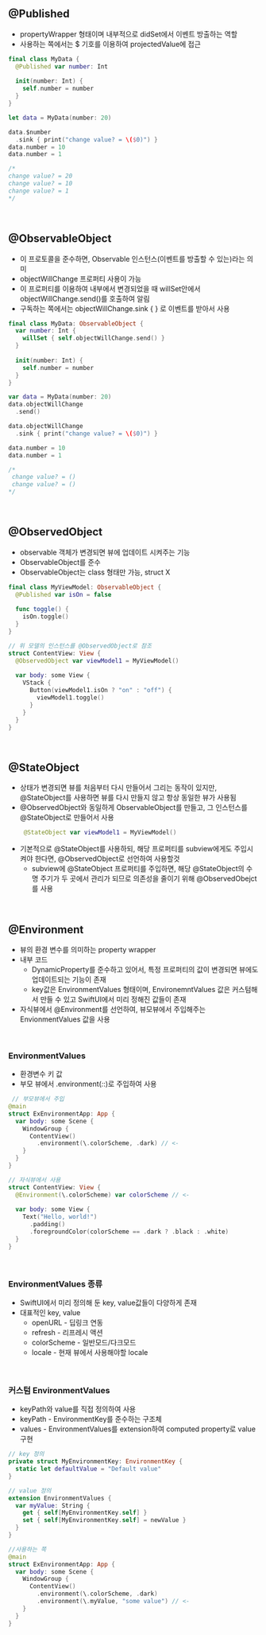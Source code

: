 ## @Published
- propertyWrapper 형태이며 내부적으로 didSet에서 이벤트 방출하는 역할
- 사용하는 쪽에서는 $ 기호를 이용하여 projectedValue에 접근
```Swift
final class MyData {
  @Published var number: Int
  
  init(number: Int) {
    self.number = number
  }
}

let data = MyData(number: 20)

data.$number
  .sink { print("change value? = \($0)") }
data.number = 10
data.number = 1

/*
change value? = 20
change value? = 10
change value? = 1
*/
```
</br>

## @ObservableObject
- 이 프로토콜을 준수하면, Observable 인스턴스(이벤트를 방출할 수 있는)라는 의미
- objectWillChange 프로퍼티 사용이 가능
- 이 프로퍼티를 이용하여 내부에서 변경되었을 때 willSet안에서 objectWillChange.send()를 호출하여 알림
- 구독하는 쪽에서는 objectWillChange.sink { } 로 이벤트를 받아서 사용
```Swift
final class MyData: ObservableObject {
  var number: Int {
    willSet { self.objectWillChange.send() }
  }
  
  init(number: Int) {
    self.number = number
  }
}

var data = MyData(number: 20)
data.objectWillChange
  .send()

data.objectWillChange
  .sink { print("change value? = \($0)") }

data.number = 10
data.number = 1

/*
 change value? = ()
 change value? = ()
*/
```
</br>

## @ObservedObject
- observable 객체가 변경되면 뷰에 업데이트 시켜주는 기능
- ObservableObject를 준수
- ObservableObject는 class 형태만 가능, struct X

```Swift
final class MyViewModel: ObservableObject {
  @Published var isOn = false
  
  func toggle() {
    isOn.toggle()
  }
}

// 위 모델의 인스턴스를 @ObservedObject로 참조
struct ContentView: View {
  @ObservedObject var viewModel1 = MyViewModel()
  
  var body: some View {
    VStack {
      Button(viewModel1.isOn ? "on" : "off") {
        viewModel1.toggle()
      }
    }
  }
}
```
</br>

## @StateObject
- 상태가 변경되면 뷰를 처음부터 다시 만들어서 그리는 동작이 있지만, @StateObject를 사용하면 뷰를 다시 만들지 않고 항상 동일한 뷰가 사용됨
- @ObservedObject와 동일하게 ObservableObject를 만들고, 그 인스턴스를 @StateObject로 만들어서 사용
  ```Swift
   @StateObject var viewModel1 = MyViewModel()
  ```
- 기본적으로 @StateObject를 사용하되, 해당 프로퍼티를 subview에게도 주입시켜야 한다면, @ObservedObject로 선언하여 사용할것
  - subview에 @StateObject 프로퍼티를 주입하면, 해당 @StateObject의 수명 주기가 두 곳에서 관리가 되므로 의존성을 줄이기 위해 @ObservedObejct를 사용
</br>

## @Environment
- 뷰의 환경 변수를 의미하는 property wrapper
- 내부 코드
  - DynamicProperty를 준수하고 있어서, 특정 프로퍼티의 값이 변경되면 뷰에도 업데이트되는 기능이 존재
  - key값은 EnvironmentValues 형태이며, EnvironemntValues 값은 커스텀해서 만들 수 있고 SwiftUI에서 미리 정해진 값들이 존재
- 자식뷰에서 @Environment를 선언하여, 뷰모뷰에서 주입해주는 EnvionmentValues 값을 사용
</br>

### EnvironmentValues
- 환경변수 키 값
- 부모 뷰에서 .environment(_:_:)로 주입하여 사용

```Swift
 // 부모뷰에서 주입
@main
struct ExEnvironmentApp: App {
  var body: some Scene {
    WindowGroup {
      ContentView()
        .environment(\.colorScheme, .dark) // <-
    }
  }
}

// 자식뷰에서 사용
struct ContentView: View {
  @Environment(\.colorScheme) var colorScheme // <-
  
  var body: some View {
    Text("Hello, world!")
      .padding()
      .foregroundColor(colorScheme == .dark ? .black : .white)
  }
}
```
</br>

### EnvironmentValues 종류
- SwiftUI에서 미리 정의해 둔 key, value값들이 다양하게 존재
- 대표적인 key, value
  - openURL - 딥링크 연동
  - refresh - 리프레시 액션
  - colorScheme - 일반모드/다크모드
  - locale - 현재 뷰에서 사용해야할 locale
</br>

### 커스텀 EnvironmentValues
- keyPath와 value를 직접 정의하여 사용
- keyPath - EnvironmentKey를 준수하는 구조체
- values - EnvironmentValues를 extension하여 computed property로 value 구현
```Swift
// key 정의
private struct MyEnvironmentKey: EnvironmentKey {
  static let defaultValue = "Default value"
}

// value 정의
extension EnvironmentValues {
  var myValue: String {
    get { self[MyEnvironmentKey.self] }
    set { self[MyEnvironmentKey.self] = newValue }
  }
}

//사용하는 쪽
@main
struct ExEnvironmentApp: App {
  var body: some Scene {
    WindowGroup {
      ContentView()
        .environment(\.colorScheme, .dark)
        .environment(\.myValue, "some value") // <-
    }
  }
}
```
</br>
